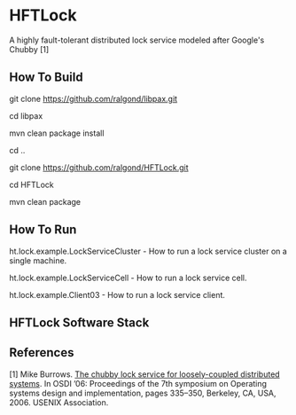# HFTLock
A highly fault-tolerant distributed lock service modeled after Google's Chubby [1]

## How To Build

git clone https://github.com/ralgond/libpax.git  
  
cd libpax  
  
mvn clean package install  
  
cd ..  
  
git clone https://github.com/ralgond/HFTLock.git  
  
cd HFTLock

mvn clean package

## How To Run
ht.lock.example.LockServiceCluster - How to run a lock service cluster on a single machine.  
  
ht.lock.example.LockServiceCell - How to run a lock service cell.  
  
ht.lock.example.Client03 - How to run a lock service client.  

## HFTLock Software Stack

## References
[1] Mike Burrows. [The chubby lock service for loosely-coupled distributed systems](https://www.usenix.org/legacy/event/osdi06/tech/full_papers/burrows/burrows.pdf). In OSDI ’06: Proceedings of the 7th symposium on Operating systems design and implementation, pages 335–350, Berkeley, CA, USA, 2006. USENIX Association.  
